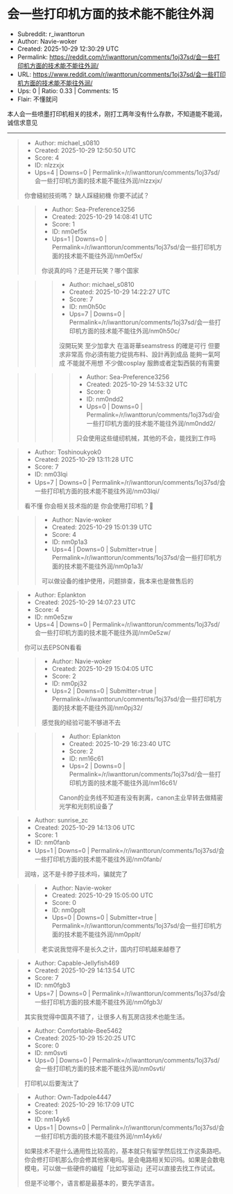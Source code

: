 # 会一些打印机方面的技术能不能往外润

- Subreddit: r_iwanttorun
- Author: Navie-woker
- Created: 2025-10-29 12:30:29 UTC
- Permalink: https://reddit.com/r/iwanttorun/comments/1oj37sd/会一些打印机方面的技术能不能往外润/
- URL: https://www.reddit.com/r/iwanttorun/comments/1oj37sd/会一些打印机方面的技术能不能往外润/
- Ups: 0 | Ratio: 0.33 | Comments: 15
- Flair: 不懂就问


本人会一些喷墨打印机相关的技术，刚打工两年没有什么存款，不知道能不能润，诚信求意见


---

> - Author: michael_s0810
> - Created: 2025-10-29 12:50:50 UTC
> - Score: 4
> - ID: nlzzxjx
> - Ups=4 | Downs=0 | Permalink=/r/iwanttorun/comments/1oj37sd/会一些打印机方面的技术能不能往外润/nlzzxjx/
>
> 你會縫紉技術嗎？ 缺人踩縫紉機 你要不試試？

>> - Author: Sea-Preference3256
>> - Created: 2025-10-29 14:08:41 UTC
>> - Score: 1
>> - ID: nm0ef5x
>> - Ups=1 | Downs=0 | Permalink=/r/iwanttorun/comments/1oj37sd/会一些打印机方面的技术能不能往外润/nm0ef5x/
>>
>> 你说真的吗？还是开玩笑？哪个国家

>>> - Author: michael_s0810
>>> - Created: 2025-10-29 14:22:27 UTC
>>> - Score: 7
>>> - ID: nm0h50c
>>> - Ups=7 | Downs=0 | Permalink=/r/iwanttorun/comments/1oj37sd/会一些打印机方面的技术能不能往外润/nm0h50c/
>>>
>>> 沒開玩笑 至少加拿大 在溫哥華seamstress 的確是可行 但要求非常高 你必須有能力從挑布料、設計再到成品 能夠一氣呵成 不能就不用想 不少做cosplay 服飾或者定製西裝的有需要

>>>> - Author: Sea-Preference3256
>>>> - Created: 2025-10-29 14:53:32 UTC
>>>> - Score: 0
>>>> - ID: nm0ndd2
>>>> - Ups=0 | Downs=0 | Permalink=/r/iwanttorun/comments/1oj37sd/会一些打印机方面的技术能不能往外润/nm0ndd2/
>>>>
>>>> 只会使用这些缝纫机械，其他的不会，能找到工作吗

> - Author: Toshinoukyok0
> - Created: 2025-10-29 13:11:28 UTC
> - Score: 7
> - ID: nm03lqi
> - Ups=7 | Downs=0 | Permalink=/r/iwanttorun/comments/1oj37sd/会一些打印机方面的技术能不能往外润/nm03lqi/
>
> 看不懂 你会相关技术指的是 你会使用打印机？🤔

>> - Author: Navie-woker
>> - Created: 2025-10-29 15:01:39 UTC
>> - Score: 4
>> - ID: nm0p1a3
>> - Ups=4 | Downs=0 | Submitter=true | Permalink=/r/iwanttorun/comments/1oj37sd/会一些打印机方面的技术能不能往外润/nm0p1a3/
>>
>> 可以做设备的维护使用，问题排查，我本来也是做售后的

> - Author: Eplankton
> - Created: 2025-10-29 14:07:23 UTC
> - Score: 4
> - ID: nm0e5zw
> - Ups=4 | Downs=0 | Permalink=/r/iwanttorun/comments/1oj37sd/会一些打印机方面的技术能不能往外润/nm0e5zw/
>
> 你可以去EPSON看看

>> - Author: Navie-woker
>> - Created: 2025-10-29 15:04:05 UTC
>> - Score: 2
>> - ID: nm0pj32
>> - Ups=2 | Downs=0 | Submitter=true | Permalink=/r/iwanttorun/comments/1oj37sd/会一些打印机方面的技术能不能往外润/nm0pj32/
>>
>> 感觉我的经验可能不够进不去

>>> - Author: Eplankton
>>> - Created: 2025-10-29 16:23:40 UTC
>>> - Score: 2
>>> - ID: nm16c61
>>> - Ups=2 | Downs=0 | Permalink=/r/iwanttorun/comments/1oj37sd/会一些打印机方面的技术能不能往外润/nm16c61/
>>>
>>> Canon的业务线不知道有没有剥离，canon主业早转去做精密光学和光刻机设备了

> - Author: sunrise_zc
> - Created: 2025-10-29 14:13:06 UTC
> - Score: 1
> - ID: nm0fanb
> - Ups=1 | Downs=0 | Permalink=/r/iwanttorun/comments/1oj37sd/会一些打印机方面的技术能不能往外润/nm0fanb/
>
> 润啥，这不是卡脖子技术吗，骗就完了

>> - Author: Navie-woker
>> - Created: 2025-10-29 15:05:00 UTC
>> - Score: 0
>> - ID: nm0pplt
>> - Ups=0 | Downs=0 | Submitter=true | Permalink=/r/iwanttorun/comments/1oj37sd/会一些打印机方面的技术能不能往外润/nm0pplt/
>>
>> 老实说我觉得不是长久之计，国内打印机越来越卷了

> - Author: Capable-Jellyfish469
> - Created: 2025-10-29 14:13:54 UTC
> - Score: 7
> - ID: nm0fgb3
> - Ups=7 | Downs=0 | Permalink=/r/iwanttorun/comments/1oj37sd/会一些打印机方面的技术能不能往外润/nm0fgb3/
>
> 其实我觉得中国真不错了，让很多人有瓦房店技术也能生活。

> - Author: Comfortable-Bee5462
> - Created: 2025-10-29 15:20:25 UTC
> - Score: 0
> - ID: nm0svti
> - Ups=0 | Downs=0 | Permalink=/r/iwanttorun/comments/1oj37sd/会一些打印机方面的技术能不能往外润/nm0svti/
>
> 打印机以后要淘汰了

> - Author: Own-Tadpole4447
> - Created: 2025-10-29 16:17:09 UTC
> - Score: 1
> - ID: nm14yk6
> - Ups=1 | Downs=0 | Permalink=/r/iwanttorun/comments/1oj37sd/会一些打印机方面的技术能不能往外润/nm14yk6/
>
> 如果技术不是什么通用性比较高的，基本就只有留学然后找工作这条路吧。你会修打印机那么你会修其他家电吗。是会电路相关知识吗。如果是会数电模电，可以做一些硬件的编程「比如写驱动」还可以直接去找工作试试。
> 
> 但是不论哪个，语言都是最基本的，要先学语言。
